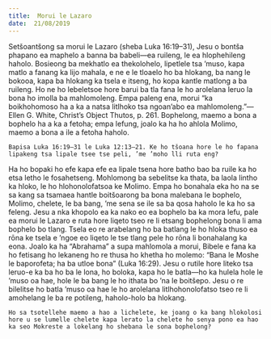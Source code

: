 ```yaml
---
title:  Morui le Lazaro
date:  21/08/2019
---
```


Setšoantšong sa morui le Lazaro (sheba Luka 16:19–31), Jesu o bontša phapano ea maphelo a banna ba babeli—ea ruileng, le ea hlophehileng haholo. Bosieong ba mekhatlo ea thekolohelo, lipetlele tsa ’muso, kapa matlo a fanang ka lijo mahala, e ne e le tloaelo ho ba hlokang, ba nang le bokooa, kapa ba hlokang ka tsela e itseng, ho kopa kantle matlong a ba ruileng. Ho ne ho lebeletsoe hore barui ba tla fana le ho arolelana leruo la bona ho imolla ba mahlomoleng. Empa paleng ena, morui “ka boikhohomoso ha a ka a natsa litlhoko tsa ngoan’abo ea mahlomoleng.”—Ellen G. White, Christ’s Object Thutos, p. 261. Bophelong, maemo a bona a bophelo ha a ka a fetoha; empa lefung, joalo ka ha ho ahlola Molimo, maemo a bona a ile a fetoha haholo.

`Bapisa Luka 16:19–31 le Luka 12:13–21. Ke ho tšoana hore le ho fapana lipakeng tsa lipale tsee tse peli, ’me ’moho lli ruta eng?`

Ha ho bopaki ho efe kapa efe ea lipale tsena hore batho bao ba ruile ka ho etsa letho le fosahetseng. Mohlomong ba sebelitse ka thata, ba laola lintho ka hloko, le ho hlohonolofatsoa ke Molimo. Empa ho bonahala eka ho na se sa kang sa tsamaea hantle boitšoarong ba bona malebana le bophelo, Molimo, chelete, le ba bang, ’me sena se ile sa ba qosa haholo le ka ho sa feleng. Jesu a nka khopolo ea ka nako eo ea bophelo ba ka mora lefu, pale ea morui le Lazaro e ruta hore liqeto tseo re li etsang bophelong bona li ama bophelo bo tlang. Tsela eo re arabelang ho ba batlang le ho hloka thuso ea rōna ke tsela e ’ngoe eo liqeto le tse tlang pele ho rōna li bonahalang ka eona. Joalo ka ha “Abrahama” a supa mahlomola a morui, Bibele e fana ka ho fetisang ho lekaneng ho re thusa ho khetha ho molemo: “Bana le Moshe le baporofeta; ha ba utloe bona” (Luka 16:29). Jesu o rutile hore liteko tsa leruo-e ka ba ho ba le lona, ho boloka, kapa ho le batla—ho ka hulela hole le ’muso oa hae, hole le ba bang le ho ithata bo ’na le boitšepo. Jesu o re bilelitse ho batla ’muso oa hae le ho arolelana litlhohonolofatso tseo re li amohelang le ba re potileng, haholo-holo ba hlokang.

`Ho sa tsotellehe maemo a hao a lichelete, ke joang o ka bang hlokolosi hore u se lumelle chelete kapa lerato la chelete ho senya pono ea hao ka seo Mokreste a lokelang ho shebana le sona bophelong?`